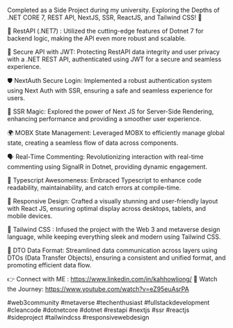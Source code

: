 Completed as a Side Project during my university. Exploring the Depths of .NET CORE 7, REST API, NextJS, SSR, ReactJS, and Tailwind CSS! 🚀
 
🚀 RestAPI (.NET7) : Utilized the cutting-edge features of Dotnet 7 for backend logic, making the API even more robust and scalable.
 
📡 Secure API with JWT: Protecting RestAPI data integrity and user privacy with a .NET REST API, authenticated using JWT for a secure and seamless experience.
 
🛡️ NextAuth Secure Login: Implemented a robust authentication system using Next Auth with SSR, ensuring a safe and seamless experience for users.
 
🔄 SSR Magic: Explored the power of Next JS for Server-Side Rendering, enhancing performance and providing a smoother user experience.
 
🌍 MOBX State Management: Leveraged MOBX to efficiently manage global state, creating a seamless flow of data across components.
 
🗣️ Real-Time Commenting: Revolutionizing interaction with real-time commenting using SignalR in Dotnet, providing dynamic engagement.
 
🚦 Typescript Awesomeness: Embraced Typescript to enhance code readability, maintainability, and catch errors at compile-time.
 
📱 Responsive Design: Crafted a visually stunning and user-friendly layout with React JS, ensuring optimal display across desktops, tablets, and mobile devices.
 
🎨 Tailwind CSS : Infused the project with the Web 3 and metaverse design language, while keeping everything sleek and modern using Tailwind CSS.
 
🔗 DTO Data Format: Streamlined data communication across layers using DTOs (Data Transfer Objects), ensuring a consistent and unified format, and promoting efficient data flow.
 
👉 Connect with ME : https://www.linkedin.com/in/kahhowliong/
🎥 Watch the Journey: https://www.youtube.com/watch?v=eZ95euAsrPA
 
#web3community #metaverse #techenthusiast #fullstackdevelopment #cleancode #dotnetcore #dotnet #restapi #nextjs #ssr #reactjs #sideproject #tailwindcss #responsivewebdesign
